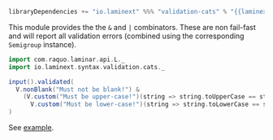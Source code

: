 ```scala
libraryDependencies += "io.laminext" %%% "validation-cats" % "{{laminextVersion}}"
```

This module provides the the `&` and `|` combinators. These are non fail-fast and will report 
all validation errors (combined using the corresponding `Semigroup` instance).

```scala
import com.raquo.laminar.api.L._
import io.laminext.syntax.validation.cats._

input().validated(
  V.nonBlank("Must not be blank!") &
    (V.custom("Must be upper-case!")(string => string.toUpperCase == string) |
      V.custom("Must be lower-case!")(string => string.toLowerCase == string))
)
```

See [example](/validation/example-validation-cats).
